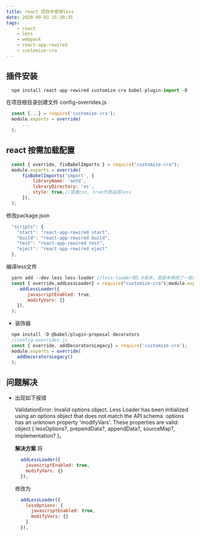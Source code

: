 ```yaml
---
title: react 项目中使用less
date: 2020-09-03 15:30:35
tags:
    - react
    - less
    - webpack
    - react-app-rewired
    - customize-cra
---
```


## 插件安装

  ~~~js
    npm install react-app-rewired customize-cra babel-plugin-import -D
  ~~~

  在项目根目录创建文件 config-overrides.js

  ~~~js
    const {...} = require('customize-cra');
    module.exports = override(
        ...
    );
  ~~~

## react 按需加载配置

  ~~~js
    const { override, fixBabelImports } = require("customize-cra");
    module.exports = override(
        fixBabelImports('import', {
            libraryName: 'antd',
            libraryDirectory: 'es',
            style: true,//或者css, true代表运用less
        }),
    );
  ~~~

  修改package.json

  ~~~js
    "scripts": {
      "start": "react-app-rewired start",
      "build": "react-app-rewired build",
      "test": "react-app-rewired test",
      "eject": "react-app-rewired eject"
    },
  ~~~

  编译less文件

  ~~~js
    yarn add --dev less less-loader //less-loader用5.0版本，高版本停用了一些配属性//config-overrides.js内容
    const { override,addLessLoader} = require("customize-cra");module.exports = override(
  　　　addLessLoader({
          javascriptEnabled: true,
          modifyVars: {}
      }),
    );
  ~~~

  * 装饰器

  ~~~js
    npm install -D @babel/plugin-proposal-decorators
    //config-overrides.js
    const { override, addDecoratorsLegacy} = require('customize-cra');
    module.exports = override(
      addDecoratorsLegacy()
    );  
  ~~~
## 问题解决

  * 出现如下报错

    ValidationError: Invalid options object. Less Loader has been initialized using an options object that does not match the API schema.
    options has an unknown property 'modifyVars'. These properties are valid:
    object { lessOptions?, prependData?, appendData?, sourceMap?, implementation? }。

    **解决方案**
    将
    ~~~js
      addLessLoader({
        javascriptEnabled: true,
        modifyVars: {}
      }),
    ~~~
    修改为
    ~~~js
      addLessLoader({
        lessOptions: {
          javascriptEnabled: true,
          modifyVars: {}
        }
      }),
    ~~~
